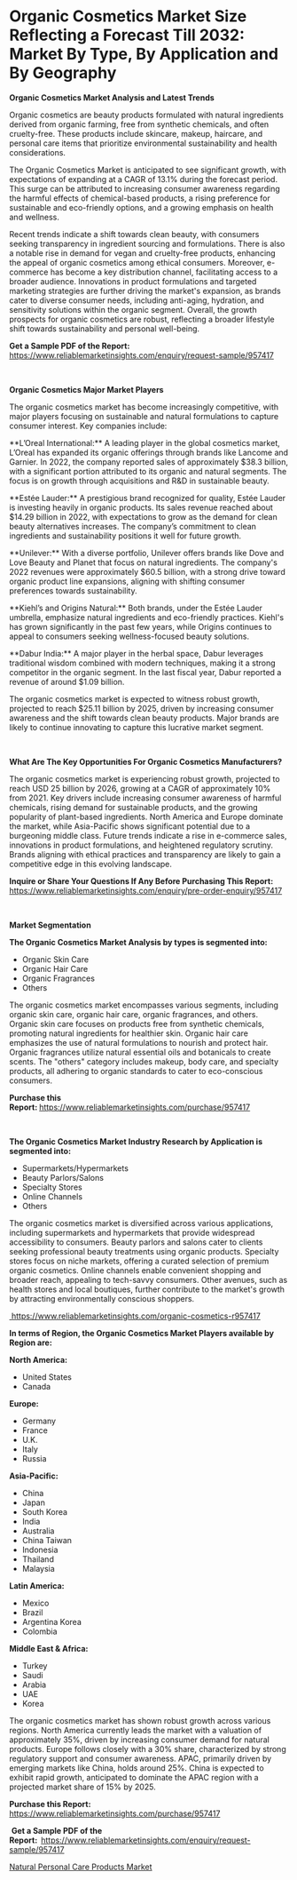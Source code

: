 <p><h1>Organic Cosmetics Market Size Reflecting a Forecast Till 2032: Market By Type, By Application and By Geography</h1></p><p><strong>Organic Cosmetics Market Analysis and Latest Trends</strong></p>
<p><p>Organic cosmetics are beauty products formulated with natural ingredients derived from organic farming, free from synthetic chemicals, and often cruelty-free. These products include skincare, makeup, haircare, and personal care items that prioritize environmental sustainability and health considerations. </p><p>The Organic Cosmetics Market is anticipated to see significant growth, with expectations of expanding at a CAGR of 13.1% during the forecast period. This surge can be attributed to increasing consumer awareness regarding the harmful effects of chemical-based products, a rising preference for sustainable and eco-friendly options, and a growing emphasis on health and wellness. </p><p>Recent trends indicate a shift towards clean beauty, with consumers seeking transparency in ingredient sourcing and formulations. There is also a notable rise in demand for vegan and cruelty-free products, enhancing the appeal of organic cosmetics among ethical consumers. Moreover, e-commerce has become a key distribution channel, facilitating access to a broader audience. Innovations in product formulations and targeted marketing strategies are further driving the market's expansion, as brands cater to diverse consumer needs, including anti-aging, hydration, and sensitivity solutions within the organic segment. Overall, the growth prospects for organic cosmetics are robust, reflecting a broader lifestyle shift towards sustainability and personal well-being.</p></p>
<p><strong>Get a Sample PDF of the Report:&nbsp;</strong> <a href="https://www.reliablemarketinsights.com/enquiry/request-sample/957417?utm_campaign=2183&utm_medium=2&utm_source=Github&utm_content=ia&utm_term=04042025&utm_id=organic-cosmetics">https://www.reliablemarketinsights.com/enquiry/request-sample/957417</a></p>
<p>&nbsp;</p>
<p><strong>Organic Cosmetics Major Market Players</strong></p>
<p><p>The organic cosmetics market has become increasingly competitive, with major players focusing on sustainable and natural formulations to capture consumer interest. Key companies include:</p><p>**L’Oreal International:** A leading player in the global cosmetics market, L’Oreal has expanded its organic offerings through brands like Lancome and Garnier. In 2022, the company reported sales of approximately $38.3 billion, with a significant portion attributed to its organic and natural segments. The focus is on growth through acquisitions and R&D in sustainable beauty.</p><p>**Estée Lauder:** A prestigious brand recognized for quality, Estée Lauder is investing heavily in organic products. Its sales revenue reached about $14.29 billion in 2022, with expectations to grow as the demand for clean beauty alternatives increases. The company’s commitment to clean ingredients and sustainability positions it well for future growth.</p><p>**Unilever:** With a diverse portfolio, Unilever offers brands like Dove and Love Beauty and Planet that focus on natural ingredients. The company's 2022 revenues were approximately $60.5 billion, with a strong drive toward organic product line expansions, aligning with shifting consumer preferences towards sustainability.</p><p>**Kiehl’s and Origins Natural:** Both brands, under the Estée Lauder umbrella, emphasize natural ingredients and eco-friendly practices. Kiehl's has grown significantly in the past few years, while Origins continues to appeal to consumers seeking wellness-focused beauty solutions.</p><p>**Dabur India:** A major player in the herbal space, Dabur leverages traditional wisdom combined with modern techniques, making it a strong competitor in the organic segment. In the last fiscal year, Dabur reported a revenue of around $1.09 billion.</p><p>The organic cosmetics market is expected to witness robust growth, projected to reach $25.11 billion by 2025, driven by increasing consumer awareness and the shift towards clean beauty products. Major brands are likely to continue innovating to capture this lucrative market segment.</p></p>
<p>&nbsp;</p>
<p><strong>What Are The Key Opportunities For Organic Cosmetics Manufacturers?</strong></p>
<p><p>The organic cosmetics market is experiencing robust growth, projected to reach USD 25 billion by 2026, growing at a CAGR of approximately 10% from 2021. Key drivers include increasing consumer awareness of harmful chemicals, rising demand for sustainable products, and the growing popularity of plant-based ingredients. North America and Europe dominate the market, while Asia-Pacific shows significant potential due to a burgeoning middle class. Future trends indicate a rise in e-commerce sales, innovations in product formulations, and heightened regulatory scrutiny. Brands aligning with ethical practices and transparency are likely to gain a competitive edge in this evolving landscape.</p></p>
<p><strong>Inquire or Share Your Questions If Any Before Purchasing This Report:</strong> <a href="https://www.reliablemarketinsights.com/enquiry/pre-order-enquiry/957417?utm_campaign=2183&utm_medium=2&utm_source=Github&utm_content=ia&utm_term=04042025&utm_id=organic-cosmetics">https://www.reliablemarketinsights.com/enquiry/pre-order-enquiry/957417</a></p>
<p>&nbsp;</p>
<p><strong>Market Segmentation</strong></p>
<p><strong>The Organic Cosmetics Market Analysis by types is segmented into:</strong></p>
<p><ul><li>Organic Skin Care</li><li>Organic Hair Care</li><li>Organic Fragrances</li><li>Others</li></ul></p>
<p><p>The organic cosmetics market encompasses various segments, including organic skin care, organic hair care, organic fragrances, and others. Organic skin care focuses on products free from synthetic chemicals, promoting natural ingredients for healthier skin. Organic hair care emphasizes the use of natural formulations to nourish and protect hair. Organic fragrances utilize natural essential oils and botanicals to create scents. The "others" category includes makeup, body care, and specialty products, all adhering to organic standards to cater to eco-conscious consumers.</p></p>
<p><strong>Purchase this Report:&nbsp;</strong><a href="https://www.reliablemarketinsights.com/purchase/957417?utm_campaign=2183&utm_medium=2&utm_source=Github&utm_content=ia&utm_term=04042025&utm_id=organic-cosmetics">https://www.reliablemarketinsights.com/purchase/957417</a></p>
<p>&nbsp;</p>
<p><strong>The Organic Cosmetics Market Industry Research by Application is segmented into:</strong></p>
<p><ul><li>Supermarkets/Hypermarkets</li><li>Beauty Parlors/Salons</li><li>Specialty Stores</li><li>Online Channels</li><li>Others</li></ul></p>
<p><p>The organic cosmetics market is diversified across various applications, including supermarkets and hypermarkets that provide widespread accessibility to consumers. Beauty parlors and salons cater to clients seeking professional beauty treatments using organic products. Specialty stores focus on niche markets, offering a curated selection of premium organic cosmetics. Online channels enable convenient shopping and broader reach, appealing to tech-savvy consumers. Other avenues, such as health stores and local boutiques, further contribute to the market's growth by attracting environmentally conscious shoppers.</p></p>
<p><a href="https://www.reliablemarketinsights.com/organic-cosmetics-r957417?utm_campaign=2183&utm_medium=2&utm_source=Github&utm_content=ia&utm_term=04042025&utm_id=organic-cosmetics">&nbsp;https://www.reliablemarketinsights.com/organic-cosmetics-r957417</a></p>
<p><strong>In terms of Region, the Organic Cosmetics Market Players available by Region are:</strong></p>
<p>
    <p> <strong> North America: </strong>
        <ul>
            <li>United States</li>
            <li>Canada</li>
        </ul>
        </p> 
    <p> <strong> Europe: </strong>
        <ul>
            <li>Germany</li>
            <li>France</li>
            <li>U.K.</li>
            <li>Italy</li>
            <li>Russia</li>
        </ul>
        </p> 
    <p> <strong> Asia-Pacific: </strong>
        <ul>
            <li>China</li>
            <li>Japan</li>
            <li>South Korea</li>
            <li>India</li>
            <li>Australia</li>
            <li>China Taiwan</li>
            <li>Indonesia</li>
            <li>Thailand</li>
            <li>Malaysia</li>
        </ul>
        </p> 
    <p> <strong> Latin America: </strong>
        <ul>
            <li>Mexico</li>
            <li>Brazil</li>
            <li>Argentina Korea</li>
            <li>Colombia</li>
        </ul>
        </p> 
    <p> <strong> Middle East & Africa: </strong>
        <ul>
            <li>Turkey</li>
            <li>Saudi</li>
            <li>Arabia</li>
            <li>UAE</li>
            <li>Korea</li>
        </ul>
    </p>
    </p>
<p><p>The organic cosmetics market has shown robust growth across various regions. North America currently leads the market with a valuation of approximately 35%, driven by increasing consumer demand for natural products. Europe follows closely with a 30% share, characterized by strong regulatory support and consumer awareness. APAC, primarily driven by emerging markets like China, holds around 25%. China is expected to exhibit rapid growth, anticipated to dominate the APAC region with a projected market share of 15% by 2025.</p></p>
<p><strong>Purchase this Report: </strong><a href="https://www.reliablemarketinsights.com/purchase/957417?utm_campaign=2183&utm_medium=2&utm_source=Github&utm_content=ia&utm_term=04042025&utm_id=organic-cosmetics">https://www.reliablemarketinsights.com/purchase/957417</a></p>
<p>&nbsp;<strong>Get a Sample PDF of the Report:&nbsp;&nbsp;</strong><a href="https://www.reliablemarketinsights.com/enquiry/request-sample/957417?utm_campaign=2183&utm_medium=2&utm_source=Github&utm_content=ia&utm_term=04042025&utm_id=organic-cosmetics">https://www.reliablemarketinsights.com/enquiry/request-sample/957417</a></p>
<p><strong></strong></p>
<p><p><a href="https://github.com/SanjidaKhan901/Market-Research-Report-List-2/blob/main/natural-personal-care-products-market.md?utm_campaign=2183&utm_medium=2&utm_source=Github&utm_content=ia&utm_term=04042025&utm_id=organic-cosmetics">Natural Personal Care Products Market</a></p></p>